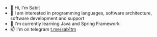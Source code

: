 - 👋 Hi, I'm Sabit
- 👀 I am interested in programming languages, software architecture, software development and support
- 🌱 I'm currently learning Java and Spring Framework
- 📫 I'm on telegram [t.me/sab1tm](https://t.me/sab1tm)
